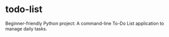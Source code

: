 # todo-list
Beginner-friendly Python project: A command-line To-Do List application to manage daily tasks.

